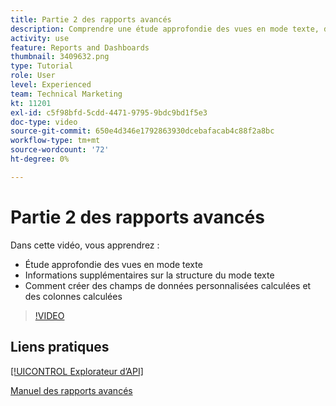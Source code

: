 ```yaml
---
title: Partie 2 des rapports avancés
description: Comprendre une étude approfondie des vues en mode texte, des détails supplémentaires sur la structure du mode texte, des données personnalisées calculées et des colonnes calculées.
activity: use
feature: Reports and Dashboards
thumbnail: 3409632.png
type: Tutorial
role: User
level: Experienced
team: Technical Marketing
kt: 11201
exl-id: c5f98bfd-5cdd-4471-9795-9bdc9bd1f5e3
doc-type: video
source-git-commit: 650e4d346e1792863930dcebafacab4c88f2a8bc
workflow-type: tm+mt
source-wordcount: '72'
ht-degree: 0%

---
```


# Partie 2 des rapports avancés

Dans cette vidéo, vous apprendrez :

* Étude approfondie des vues en mode texte
* Informations supplémentaires sur la structure du mode texte
* Comment créer des champs de données personnalisées calculées et des colonnes calculées

>[!VIDEO](https://video.tv.adobe.com/v/3409634/?quality=12&learn=on)

## Liens pratiques

[[!UICONTROL Explorateur d’API]](https://developer.adobe.com/workfront/api-explorer/)

[Manuel des rapports avancés](/help/assets/advanced-reporting-manual.pdf)

